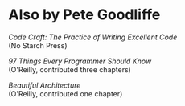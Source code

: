# Also by Pete Goodliffe

*Code Craft: The Practice of Writing Excellent Code*<br/>
(No Starch Press)

*97 Things Every Programmer Should Know*<br/>
(O'Reilly, contributed three chapters)

*Beautiful Architecture*<br/>
(O'Reilly, contributed one chapter)
